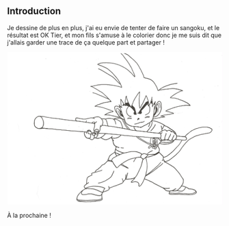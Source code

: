 ## Introduction

Je dessine de plus en plus, j'ai eu envie de tenter de faire un sangoku, et le résultat est OK Tier, et mon fils s'amuse à le colorier
donc je me suis dit que j'allais garder une trace de ça quelque part et partager !

<a href="https://github.com/suspistew/blog-data-statics/blob/main/drawings/coloriage_sangoku.jpeg?raw=true" target="_blank"/> <img src="https://github.com/suspistew/blog-data-statics/blob/main/drawings/coloriage_sangoku.jpeg?raw=true"></a>

À la prochaine ! 